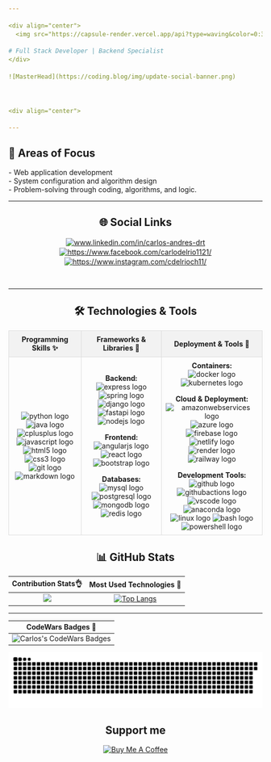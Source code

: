 ```yaml
---

<div align="center">
  <img src="https://capsule-render.vercel.app/api?type=waving&color=0:3498db,100:9b59b6&height=200&section=header&text=Carlos%20Andres&fontSize=60&fontColor=ffffff&animation=fadeIn" />
  
# Full Stack Developer | Backend Specialist
</div>

![MasterHead](https://coding.blog/img/update-social-banner.png)



<div align="center">
  
---
```

  
## 🎯 Areas of Focus
</div>
<div align= "center">

</div>
<p>
- Web application development<br>
- System configuration and algorithm design<br>
- Problem-solving through coding, algorithms, and logic.
</p>


<div align="center">

  ---


## 🌐 Social Links
</div>

<p align="center">
<a href="https://www.linkedin.com/in/carlos-andres-drt" target="blank"><img align="center" src="https://raw.githubusercontent.com/rahuldkjain/github-profile-readme-generator/master/src/images/icons/Social/linked-in-alt.svg" alt="www.linkedin.com/in/carlos-andres-drt" height="30" width="40" /></a>
<a href="https://www.facebook.com/carlodelrio1121/" target="blank"><img align="center" src="https://raw.githubusercontent.com/rahuldkjain/github-profile-readme-generator/master/src/images/icons/Social/facebook.svg" alt="https://www.facebook.com/carlodelrio1121/" height="30" width="40" /></a>
<a href="https://www.instagram.com/cdelrioch11/" target="blank"><img align="center" src="https://raw.githubusercontent.com/rahuldkjain/github-profile-readme-generator/master/src/images/icons/Social/instagram.svg" alt="https://www.instagram.com/cdelrioch11/" height="30" width="40" /></a>
</p><br>

<div align="center">
  
---

## 🛠️ Technologies & Tools

<table style="width: 100%; max-width: 800px; border-collapse: collapse; margin: auto;">
  <tr>
    <th style="border: 1px solid #ddd; padding: 8px; background-color: #f2f2f2;">Programming Skills ✨</th>
    <th style="border: 1px solid #ddd; padding: 8px; background-color: #f2f2f2;">Frameworks & Libraries 🧠</th>
    <th style="border: 1px solid #ddd; padding: 8px; background-color: #f2f2f2;">Deployment & Tools 🚀</th>
  </tr>
  <tr>
    <td align="center" style="border: 1px solid #ddd; padding: 8px;">
      <img src="https://skillicons.dev/icons?i=py" height="40" alt="python logo" />
      <img src="https://skillicons.dev/icons?i=java" height="40" alt="java logo" />
      <img src="https://skillicons.dev/icons?i=cpp" height="40" alt="cplusplus logo" />
      <br>
      <img src="https://skillicons.dev/icons?i=js" height="40" alt="javascript logo" />
      <img src="https://skillicons.dev/icons?i=html" height="40" alt="html5 logo" />
      <img src="https://skillicons.dev/icons?i=css" height="40" alt="css3 logo" />
      <br>
      <img src="https://skillicons.dev/icons?i=git" height="40" alt="git logo" />
      <img src="https://skillicons.dev/icons?i=md" height="40" alt="markdown logo" />
    </td>
    <td align="center" style="border: 1px solid #ddd; padding: 8px;">
      <!-- Backend Frameworks - Destacados con tamaño más grande -->
      <div style="margin-bottom: 15px;">
        <strong>Backend:</strong><br>
        <img src="https://skillicons.dev/icons?i=express" height="50" alt="express logo" />
        <img src="https://skillicons.dev/icons?i=spring" height="50" alt="spring logo" />
        <br>
        <img src="https://skillicons.dev/icons?i=django" height="50" alt="django logo" />
        <img src="https://skillicons.dev/icons?i=fastapi" height="50" alt="fastapi logo" />
        <br>
        <img src="https://skillicons.dev/icons?i=nodejs" height="45" alt="nodejs logo" />
      </div>
      <div style="margin-bottom: 15px;">
        <strong>Frontend:</strong><br>
        <img src="https://skillicons.dev/icons?i=angular" height="40" alt="angularjs logo" />
        <img src="https://skillicons.dev/icons?i=react" height="40" alt="react logo" />
        <img src="https://skillicons.dev/icons?i=bootstrap" height="40" alt="bootstrap logo" />
      </div>
      <!-- Databases -->
      <div>
        <strong>Databases:</strong><br>
        <img src="https://skillicons.dev/icons?i=mysql" height="40" alt="mysql logo" />
        <img src="https://skillicons.dev/icons?i=postgres" height="40" alt="postgresql logo" />
        <img src="https://skillicons.dev/icons?i=mongodb" height="40" alt="mongodb logo" />
        <img src="https://skillicons.dev/icons?i=redis" height="40" alt="redis logo" />
      </div>
    </td>
    <td align="center" style="border: 1px solid #ddd; padding: 8px;">
      <!-- Containerization -->
      <div style="margin-bottom: 15px;">
        <strong>Containers:</strong><br>
        <img src="https://skillicons.dev/icons?i=docker" height="50" alt="docker logo" />
        <img src="https://skillicons.dev/icons?i=kubernetes" height="50" alt="kubernetes logo" />
      </div>
      <!-- Cloud & Deployment -->
      <div style="margin-bottom: 15px;">
        <strong>Cloud & Deployment:</strong><br>
        <img src="https://skillicons.dev/icons?i=aws" height="40" alt="amazonwebservices logo" />
        <img src="https://skillicons.dev/icons?i=azure" height="40" alt="azure logo" />
        <img src="https://skillicons.dev/icons?i=firebase" height="40" alt="firebase logo" />
        <br>
        <img src="https://skillicons.dev/icons?i=netlify" height="40" alt="netlify logo" />
        <img src="https://skillicons.dev/icons?i=render" height="40" alt="render logo" />
        <img src="https://skillicons.dev/icons?i=railway" height="40" alt="railway logo" />
      </div>
      <!-- Other Tools -->
      <div>
        <strong>Development Tools:</strong><br>
        <img src="https://skillicons.dev/icons?i=github" height="40" alt="github logo" />
        <img src="https://skillicons.dev/icons?i=githubactions" height="40" alt="githubactions logo" />
        <img src="https://skillicons.dev/icons?i=vscode" height="40" alt="vscode logo" />
        <br>
        <img src="https://cdn.simpleicons.org/anaconda/44A833" height="40" alt="anaconda logo" />
        <img src="https://skillicons.dev/icons?i=linux" height="40" alt="linux logo" />
        <img src="https://skillicons.dev/icons?i=bash" height="40" alt="bash logo" />
        <img src="https://skillicons.dev/icons?i=powershell" height="40" alt="powershell logo" />
      </div>
    </td>
  </tr>
</table>
</div>

<div align="center">
  
## 📊 GitHub Stats
</div>

<div align="center">
  
| Contribution Stats👌 | Most Used Technologies 🚦 |
| :-: | :-: |
| ![](https://github-readme-stats.vercel.app/api?username=cdelriot1121&theme=holi&hide_border=false&include_all_commits=false&count_private=true)|[![Top Langs](https://github-readme-stats.vercel.app/api/top-langs/?username=cdelriot1121&layout=donut-vertical&theme=holi)](https://github.com/anuraghazra/github-readme-stats)
</div>

<div align="center">

---

|CodeWars Badges 🦅|
|:-:|
|![Carlos's CodeWars Badges](https://www.codewars.com/users/carlih1121/badges/large)|


<img src="https://raw.githubusercontent.com/cdelriot1121/cdelriot1121/output/snake.svg" alt="Snake animation" />


</div>


<div align="center">

## Support me

<a href="https://www.buymeacoffee.com/cdelriot1121" target="_blank"><img src="https://cdn.buymeacoffee.com/buttons/v2/default-yellow.png" alt="Buy Me A Coffee" style="height: 60px !important;width: 217px !important;" ></a>

</div>
